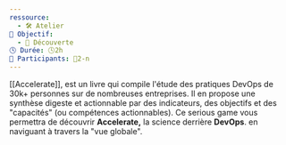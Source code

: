 ```yaml
---
ressource:
  - 🛠️ Atelier
🎯 Objectif:
  - 🔭 Découverte
🕓 Durée: 🕓2h
👥 Participants: 👥2-n
---
```

[[Accelerate]], est un livre qui compile l'étude des pratiques DevOps de 30k+ personnes sur de nombreuses entreprises. Il en propose une synthèse digeste et actionnable par des indicateurs, des objectifs et des "capacités" (ou compétences actionnables).
Ce serious game vous permettra de découvrir **Accelerate,** la science derrière **DevOps**. en naviguant à travers la "vue globale".

